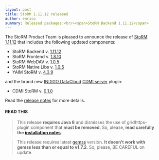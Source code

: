 ```yaml
---
layout: post
title: StoRM 1.11.12 released
author: enrico
summary: Released packages:<br/><span>StoRM Backend 1.11.12</span>
---
```


The StoRM Product Team is pleased to announce the release of
[StoRM 1.11.12][release-notes] that includes the following updated components:

* StoRM Backend v. [1.11.12][backend-rn]
* StoRM Frontend v. [1.8.10][frontend-rn]
* StoRM WebDAV v. [1.0.5][webdav-rn]
* StoRM Native Libs v. [1.0.5][native-rn]
* YAIM StoRM v. [4.3.9][yaim-rn]

and the brand new [INDIGO DataCloud][indigo-dc] [CDMI server][cdmi-server] plugin:

* CDMI StoRM v. [0.1.0][cdmi-rn]

Read the [release notes][release-notes] for more details.

#### READ THIS

> This release **requires Java 8** and dismisses the use of gridhttps-plugin component that **must be removed**.
> So, please, **read carefully the [installation notes][upgrading]**.

> This release requires latest [gemss][gemss-repo] version.
> **It doesn't work with gemss less than or equal to v1.7.2**.
> So, please, BE CAREFUL on update.


[backend-rn]: {{site.baseurl}}/release-notes/storm-backend-server/1.11.12/
[frontend-rn]: {{site.baseurl}}/release-notes/storm-frontend-server/1.8.10/
[webdav-rn]: {{site.baseurl}}/release-notes/storm-webdav/1.0.5/
[native-rn]: {{site.baseurl}}/release-notes/storm-native-libs/1.0.5/
[yaim-rn]: {{site.baseurl}}/release-notes/yaim-storm/4.3.9/
[cdmi-rn]: {{site.baseurl}}/release-notes/cdmi-storm/0.1.0/

[indigo-dc]: https://www.indigo-datacloud.eu/
[cdmi-server]: https://github.com/indigo-dc/cdmi

[upgrading]: {{site.baseurl}}/documentation/sysadmin-guide/1.11.12/#upgrading
[release-notes]: {{site.baseurl}}/release-notes/StoRM-v1.11.12.html
[download-page]: {{site.baseurl}}/download.html
[storm-sysadmin-guide]: {{site.baseurl}}/documentation/sysadmin-guide/1.11.12

[gemss-repo]: https://github.com/italiangrid/gemss